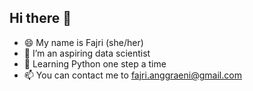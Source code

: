 ## Hi there 👋


- 😄 My name is Fajri (she/her)
- 🔭 I’m an aspiring data scientist
- 🌱 Learning Python one step a time
- 📫 You can contact me to fajri.anggraeni@gmail.com
